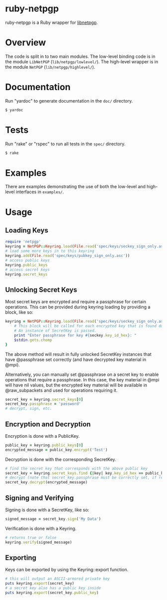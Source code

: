 # ruby-netpgp

ruby-netpgp is a Ruby wrapper for [libnetpgp](http://netpgp.com).

# Overview
The code is split in to two main modules.
The low-level binding code is in the module `LibNetPGP` (`lib/netpgp/lowlevel/`).
The high-level wrapper is in the module `NetPGP` (`lib/netpgp/highlevel/`).

# Documentation
Run "yardoc" to generate documentation in the `doc/` directory.
```sh
$ yardoc
```

# Tests
Run "rake" or "rspec" to run all tests in the `spec/` directory.
```sh
$ rake
```

# Examples
There are examples demonstrating the use of both the low-level and high-level interfaces in `examples/`.

# Usage

## Loading Keys

```ruby
require 'netpgp'
keyring = NetPGP::Keyring.load(File.read('spec/keys/seckey_sign_only.asc'))
# load some more keys in to this keyring
keyring.add(File.read('spec/keys/pubkey_sign_only.asc'))
# access public keys
keyring.public_keys
# access secret keys
keyring.secret_keys
```

## Unlocking Secret Keys
Most secret keys are encrypted and require a passphrase for certain operations. This can be provided during keyring loading by providing a block, like so:
```ruby
keyring = NetPGP::Keyring.load(File.read('spec/keys/seckey_sign_only.asc')) {|seckey|
    # This block will be called for each encrypted key that is found during parsing.
    # An instance of SecretKey is passed.
    print "Enter passphrase for key #{seckey.key_id_hex}: "
    $stdin.gets.chomp
}
```
The above method will result in fully unlocked SecretKey instances that have @passphrase set correctly (and have decrypted key material in @mpi).

Alternatively, you can manually set @passphrase on a secret key to enable operations that require a passphrase. In this case, the key material in @mpi will have nil values, but the encrypted key material will be available in @raw_subpackets and used for operations requiring it.
```ruby
secret_key = keyring.secret_keys[0]
secret_key.passphrase = 'password'
# decrypt, sign, etc.
```

## Encryption and Decryption
Encryption is done with a PublicKey.
```ruby
public_key = keyring.public_keys[0]
encrypted_message = public_key.encrypt('Test')
```
Decryption is done with the corresponding SecretKey.
```ruby
# find the secret key that corresponds with the above public key
secret_key = keyring.secret_keys.find {|key| key.key_id_hex == public_key.key_id_hex}
# decrypt (note that secret_key.passphrase must be correctly set, if required)
secret_key.decrypt(encrypted_message)
```

## Signing and Verifying
Signing is done with a SecretKey, like so:
```ruby
signed_message = secret_key.sign('My Data')
```
Verification is done with a Keyring.
```ruby
# returns true or false
keyring.verify(signed_message)
```

## Exporting
Keys can be exported by using the Keyring::export function.
```ruby
# this will output an ASCII-armored private key
puts keyring.export(secret_key)
# a secret key also has a public key inside
puts keyring.export(secret_key.public_key)
```

